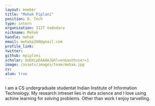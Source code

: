 ```yaml
---
layout: member
title: "Mehak Piplani"
position: B. Tech
type: intern
organization: IIIT Vadodara
nickname: Mehak 
handle: mehak
email: mehakp380@gmail.com
profile_link: 
twitter: 
github: mpiplani
scholar: deDXcpEAAAAJ&hl=en&authuser=1
image: /assets/images/team/mehak.jpg 
cv:
alum: true
---
```


I am a CS undergraduate studentat Indian Institute of Information Technology. My research intreset lies in data science and I love using achine learning for solving problems. Other than work I enjoy tarvelling.